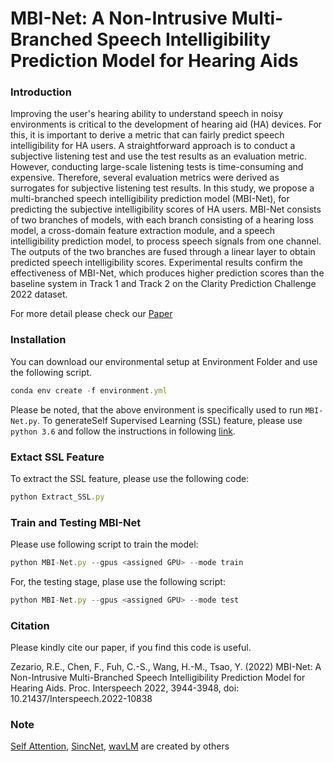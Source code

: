 # MBI-Net: A Non-Intrusive Multi-Branched Speech Intelligibility Prediction Model for Hearing Aids

### Introduction ###

Improving the user's hearing ability to understand speech in noisy environments is critical to the development of hearing aid (HA) devices. For this, it is important to derive a metric that can fairly predict speech intelligibility for HA users. A straightforward approach is to conduct a subjective listening test and use the test results as an evaluation metric. However, conducting large-scale listening tests is time-consuming and expensive. Therefore, several evaluation metrics were derived as surrogates for subjective listening test results. In this study, we propose a multi-branched speech intelligibility prediction model (MBI-Net), for predicting the subjective intelligibility scores of HA users. MBI-Net consists of two branches of models, with each branch consisting of a hearing loss model, a cross-domain feature extraction module, and a speech intelligibility prediction model, to process speech signals from one channel. The outputs of the two branches are fused through a linear layer to obtain predicted speech intelligibility scores. Experimental results confirm the effectiveness of MBI-Net, which produces higher prediction scores than the baseline system in Track 1 and Track 2 on the Clarity Prediction Challenge 2022 dataset. 

For more detail please check our <a href="https://www.isca-speech.org/archive/pdfs/interspeech_2022/edozezario22_interspeech.pdf" target="_blank">Paper</a>

### Installation ###

You can download our environmental setup at Environment Folder and use the following script.
```js
conda env create -f environment.yml
```

Please be noted, that the above environment is specifically used to run ```MBI-Net.py```. To generateSelf Supervised Learning (SSL) feature, please use ```python 3.6``` and follow the instructions in following <a href="https://github.com/microsoft/unilm/tree/master/wavlm" target="_blank">link</a>.  

### Extact SSL Feature ###

To extract the SSL feature, please use the following code:
```js
python Extract_SSL.py
```

### Train and Testing MBI-Net ###

Please use following script to train the model:
```js
python MBI-Net.py --gpus <assigned GPU> --mode train
```
For, the testing stage, plase use the following script:
```js
python MBI-Net.py --gpus <assigned GPU> --mode test
```

### Citation ###

Please kindly cite our paper, if you find this code is useful.

<a id="1"></a> 
Zezario, R.E., Chen, F., Fuh, C.-S., Wang, H.-M., Tsao, Y. (2022) MBI-Net: A Non-Intrusive Multi-Branched Speech Intelligibility Prediction Model for Hearing Aids. Proc. Interspeech 2022, 3944-3948, doi: 10.21437/Interspeech.2022-10838

### Note ###

<a href="https://github.com/CyberZHG/keras-self-attention" target="_blank">Self Attention</a>, <a href="https://github.com/grausof/keras-sincnet" target="_blank">SincNet</a>, <a href="https://github.com/microsoft/unilm/tree/master/wavlm" target="_blank">wavLM</a> are created by others
